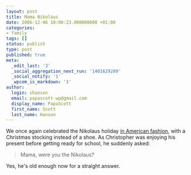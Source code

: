 ```yaml
---
layout: post
title: Mama Nikolaus
date: 2006-12-06 10:00:23.000000000 +01:00
categories:
- family
tags: []
status: publish
type: post
published: true
meta:
  _edit_last: '3'
  _social_aggregation_next_run: '1401629209'
  _social_notify: '1'
  _wpcom_is_markdown: '1'
author:
  login: shanson
  email: papascott-wp@gmail.com
  display_name: PapaScott
  first_name: Scott
  last_name: Hanson
---
```

<p>We once again celebrated the Nikolaus holiday <a href="/archives/2004/12/05/american-nikolaus/">in American fashion</a>, with a Christmas stocking instead of a shoe. As Christopher was enjoying his present before getting ready for school, he suddenly asked:</p>
<blockquote><p>
  Mama, were you the Nikolaus?
</p></blockquote>
<p>Yes, he's old enough now for a straight answer.</p>
